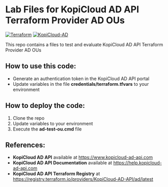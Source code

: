 # Lab Files for KopiCloud AD API Terraform Provider AD OUs
[![Terraform](https://img.shields.io/badge/terraform-v1.3+-blue.svg)](https://www.terraform.io/downloads.html)
[![KopiCloud-AD](https://img.shields.io/badge/kopiCloud_ad-v1.0+-blueviolet.svg)](https://www.kopicloud-ad-api.com)

This repo contains a files to test and evaluate KopiCloud AD API Terraform Provider AD OUs

## How to use this code:

- Generate an authentication token in the KopiCloud AD API portal
- Update variables in the file **credentials/terraform.tfvars** to your environment

## How to deploy the code:

1. Clone the repo
2. Update variables to your environment
3. Execute the **ad-test-ou.cmd** file

## References:

- **KopiCloud AD API** available at https://www.kopicloud-ad-api.com
- **KopiCloud AD API Documentation** available at https://help.kopicloud-ad-api.com
- **KopiCloud AD API Terraform Registry** at https://registry.terraform.io/providers/KopiCloud-AD-API/ad/latest
